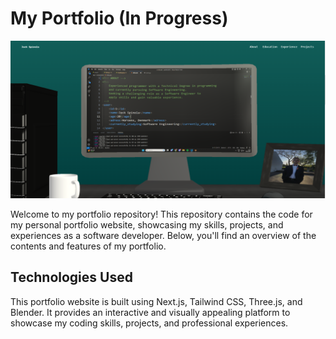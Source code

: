 # My Portfolio (In Progress)

![Portfolio Preview](https://github.com/kokas340/portfolio3.0/blob/main/public/Screenshot.png) <!-- Replace `portfolio_preview.png` with a screenshot or image representing your portfolio -->

Welcome to my portfolio repository! This repository contains the code for my personal portfolio website, showcasing my skills, projects, and experiences as a software developer. Below, you'll find an overview of the contents and features of my portfolio.

## Technologies Used
This portfolio website is built using Next.js, Tailwind CSS, Three.js, and Blender. It provides an interactive and visually appealing platform to showcase my coding skills, projects, and professional experiences.
